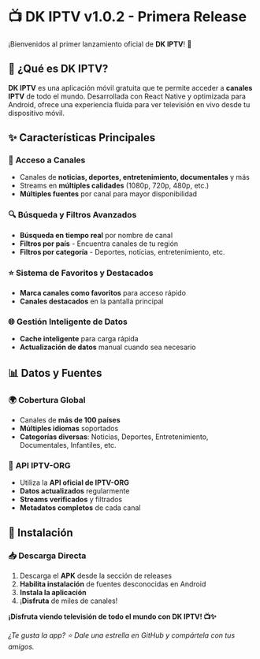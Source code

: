 # 📺 DK IPTV v1.0.2 - Primera Release

¡Bienvenidos al primer lanzamiento oficial de **DK IPTV**! 🎉

## 🚀 ¿Qué es DK IPTV?

**DK IPTV** es una aplicación móvil gratuita que te permite acceder a **canales IPTV** de todo el mundo. Desarrollada con React Native y optimizada para Android, ofrece una experiencia fluida para ver televisión en vivo desde tu dispositivo móvil.

## ✨ Características Principales

### 📡 **Acceso a Canales**
- Canales de **noticias, deportes, entretenimiento, documentales** y más
- Streams en **múltiples calidades** (1080p, 720p, 480p, etc.)
- **Múltiples fuentes** por canal para mayor disponibilidad

### 🔍 **Búsqueda y Filtros Avanzados**
- **Búsqueda en tiempo real** por nombre de canal
- **Filtros por país** - Encuentra canales de tu región
- **Filtros por categoría** - Deportes, noticias, entretenimiento, etc.

### ⭐ **Sistema de Favoritos y Destacados**
- **Marca canales como favoritos** para acceso rápido
- **Canales destacados** en la pantalla principal

### 🌐 **Gestión Inteligente de Datos**
- **Cache inteligente** para carga rápida
- **Actualización de datos** manual cuando sea necesario


## 📊 **Datos y Fuentes**

### 🌍 **Cobertura Global**
- Canales de **más de 100 países**
- **Múltiples idiomas** soportados
- **Categorías diversas**: Noticias, Deportes, Entretenimiento, Documentales, Infantiles, etc.

### 📡 **API IPTV-ORG**
- Utiliza la **API oficial de IPTV-ORG**
- **Datos actualizados** regularmente
- **Streams verificados** y filtrados
- **Metadatos completos** de cada canal

## 📱 **Instalación**

### 📥 **Descarga Directa**
1. Descarga el **APK** desde la sección de releases
2. **Habilita instalación** de fuentes desconocidas en Android
3. **Instala la aplicación**
4. ¡**Disfruta** de miles de canales!

**¡Disfruta viendo televisión de todo el mundo con DK IPTV! 📺✨**

*¿Te gusta la app? ⭐ Dale una estrella en GitHub y compártela con tus amigos.*